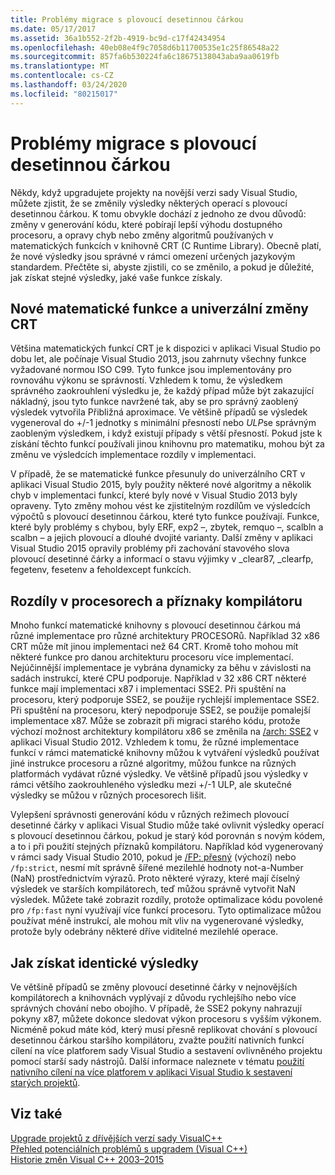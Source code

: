 ```yaml
---
title: Problémy migrace s plovoucí desetinnou čárkou
ms.date: 05/17/2017
ms.assetid: 36a1b552-2f2b-4919-bc9d-c17f42434954
ms.openlocfilehash: 40eb08e4f9c7058d6b11700535e1c25f86548a22
ms.sourcegitcommit: 857fa6b530224fa6c18675138043aba9aa0619fb
ms.translationtype: MT
ms.contentlocale: cs-CZ
ms.lasthandoff: 03/24/2020
ms.locfileid: "80215017"
---
```

# <a name="floating-point-migration-issues"></a>Problémy migrace s plovoucí desetinnou čárkou

Někdy, když upgradujete projekty na novější verzi sady Visual Studio, můžete zjistit, že se změnily výsledky některých operací s plovoucí desetinnou čárkou. K tomu obvykle dochází z jednoho ze dvou důvodů: změny v generování kódu, které pobírají lepší výhodu dostupného procesoru, a opravy chyb nebo změny algoritmů používaných v matematických funkcích v knihovně CRT (C Runtime Library). Obecně platí, že nové výsledky jsou správné v rámci omezení určených jazykovým standardem. Přečtěte si, abyste zjistili, co se změnilo, a pokud je důležité, jak získat stejné výsledky, jaké vaše funkce získaly.

## <a name="new-math-functions-and-universal-crt-changes"></a>Nové matematické funkce a univerzální změny CRT

Většina matematických funkcí CRT je k dispozici v aplikaci Visual Studio po dobu let, ale počínaje Visual Studio 2013, jsou zahrnuty všechny funkce vyžadované normou ISO C99. Tyto funkce jsou implementovány pro rovnováhu výkonu se správností. Vzhledem k tomu, že výsledkem správného zaokrouhlení výsledku je, že každý případ může být zakazující nákladný, jsou tyto funkce navržené tak, aby se pro správný zaoblený výsledek vytvořila Přibližná aproximace. Ve většině případů se výsledek vygeneroval do +/-1 jednotky s minimální přesností nebo *ULP*se správným zaobleným výsledkem, i když existují případy s větší přesností. Pokud jste k získání těchto funkcí používali jinou knihovnu pro matematiku, mohou být za změnu ve výsledcích implementace rozdíly v implementaci.

V případě, že se matematické funkce přesunuly do univerzálního CRT v aplikaci Visual Studio 2015, byly použity některé nové algoritmy a několik chyb v implementaci funkcí, které byly nové v Visual Studio 2013 byly opraveny. Tyto změny mohou vést ke zjistitelným rozdílům ve výsledcích výpočtů s plovoucí desetinnou čárkou, které tyto funkce používají. Funkce, které byly problémy s chybou, byly ERF, exp2 –, zbytek, remquo –, scalbln a scalbn – a jejich plovoucí a dlouhé dvojité varianty.  Další změny v aplikaci Visual Studio 2015 opravily problémy při zachování stavového slova plovoucí desetinné čárky a informací o stavu výjimky v _clear87, _clearfp, fegetenv, fesetenv a feholdexcept funkcích.

## <a name="processor-differences-and-compiler-flags"></a>Rozdíly v procesorech a příznaky kompilátoru

Mnoho funkcí matematické knihovny s plovoucí desetinnou čárkou má různé implementace pro různé architektury PROCESORů. Například 32 x86 CRT může mít jinou implementaci než 64 CRT. Kromě toho mohou mít některé funkce pro danou architekturu procesoru více implementací. Nejúčinnější implementace je vybrána dynamicky za běhu v závislosti na sadách instrukcí, které CPU podporuje. Například v 32 x86 CRT některé funkce mají implementaci x87 i implementaci SSE2. Při spuštění na procesoru, který podporuje SSE2, se použije rychlejší implementace SSE2. Při spuštění na procesoru, který nepodporuje SSE2, se použije pomalejší implementace x87. Může se zobrazit při migraci starého kódu, protože výchozí možnost architektury kompilátoru x86 se změnila na [/arch: SSE2](../build/reference/arch-x86.md) v aplikaci Visual Studio 2012. Vzhledem k tomu, že různé implementace funkcí v rámci matematické knihovny můžou k vytváření výsledků používat jiné instrukce procesoru a různé algoritmy, můžou funkce na různých platformách vydávat různé výsledky. Ve většině případů jsou výsledky v rámci většího zaokrouhleného výsledku mezi +/-1 ULP, ale skutečné výsledky se můžou v různých procesorech lišit.

Vylepšení správnosti generování kódu v různých režimech plovoucí desetinné čárky v aplikaci Visual Studio může také ovlivnit výsledky operací s plovoucí desetinnou čárkou, pokud je starý kód porovnán s novým kódem, a to i při použití stejných příznaků kompilátoru. Například kód vygenerovaný v rámci sady Visual Studio 2010, pokud je [/FP: přesný](../build/reference/fp-specify-floating-point-behavior.md) (výchozí) nebo `/fp:strict`, nesmí mít správně šířené mezilehlé hodnoty not-a-Number (NaN) prostřednictvím výrazů. Proto některé výrazy, které mají číselný výsledek ve starších kompilátorech, teď můžou správně vytvořit NaN výsledek. Můžete také zobrazit rozdíly, protože optimalizace kódu povolené pro `/fp:fast` nyní využívají více funkcí procesoru. Tyto optimalizace můžou používat méně instrukcí, ale mohou mít vliv na vygenerované výsledky, protože byly odebrány některé dříve viditelné mezilehlé operace.

## <a name="how-to-get-identical-results"></a>Jak získat identické výsledky

Ve většině případů se změny plovoucí desetinné čárky v nejnovějších kompilátorech a knihovnách vyplývají z důvodu rychlejšího nebo více správných chování nebo obojího. V případě, že SSE2 pokyny nahrazují pokyny x87, můžete dokonce sledovat výkon procesoru s vyšším výkonem. Nicméně pokud máte kód, který musí přesně replikovat chování s plovoucí desetinnou čárkou staršího kompilátoru, zvažte použití nativních funkcí cílení na více platforem sady Visual Studio a sestavení ovlivněného projektu pomocí starší sady nástrojů. Další informace naleznete v tématu [použití nativního cílení na více platforem v aplikaci Visual Studio k sestavení starých projektů](use-native-multi-targeting.md).

## <a name="see-also"></a>Viz také

[Upgrade projektů z dřívějších verzí sady VisualC++](upgrading-projects-from-earlier-versions-of-visual-cpp.md)<br/>
[Přehled potenciálních problémů s upgradem (Visual C++)](overview-of-potential-upgrade-issues-visual-cpp.md)<br/>
[Historie změn Visual C++ 2003–2015](visual-cpp-change-history-2003-2015.md)
